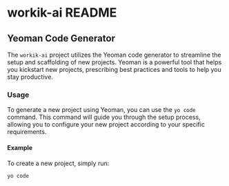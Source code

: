 # workik-ai README

## Yeoman Code Generator

The `workik-ai` project utilizes the Yeoman code generator to streamline the setup and scaffolding of new projects. Yeoman is a powerful tool that helps you kickstart new projects, prescribing best practices and tools to help you stay productive.

### Usage

To generate a new project using Yeoman, you can use the `yo code` command. This command will guide you through the setup process, allowing you to configure your new project according to your specific requirements.

#### Example

To create a new project, simply run:

```bash
yo code

